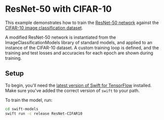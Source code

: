 # ResNet-50 with CIFAR-10

This example demonstrates how to train the [ResNet-50 network]( https://arxiv.org/abs/1512.03385) against the [CIFAR-10 image classification dataset](https://www.cs.toronto.edu/~kriz/cifar.html).

A modified ResNet-50 network is instantiated from the ImageClassificationModels library of standard models, and applied to an instance of the CIFAR-10 dataset. A custom training loop is defined, and the training and test losses and accuracies for each epoch are shown during training.

## Setup

To begin, you'll need the [latest version of Swift for
TensorFlow](https://github.com/tensorflow/swift/blob/main/Installation.md)
installed. Make sure you've added the correct version of `swift` to your path.

To train the model, run:

```sh
cd swift-models
swift run -c release ResNet-CIFAR10
```
